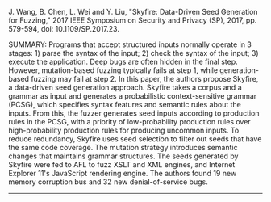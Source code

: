 J. Wang, B. Chen, L. Wei and Y. Liu, "Skyfire: Data-Driven Seed Generation for Fuzzing," 2017 IEEE Symposium on Security and Privacy (SP), 2017, pp. 579-594, doi: 10.1109/SP.2017.23.

SUMMARY: Programs that accept structured inputs normally operate in 3 stages: 1) parse the syntax of the input; 2) check the syntax of the input; 3) execute the application. Deep bugs are often hidden in the final step. However, mutation-based fuzzing typically fails at step 1, while generation-based fuzzing may fail at step 2. In this paper, the authors propose Skyfire, a data-driven seed generation approach. Skyfire takes a corpus and a grammar as input and generates a probabilistic context-sensitive grammar (PCSG), which specifies syntax features and semantic rules about the inputs. From this, the fuzzer generates seed inputs according to production rules in the PCSG, with a priority of low-probability production rules over high-probability production rules for producing uncommon inputs. To reduce redundancy, Skyfire uses seed selection to filter out seeds that have the same code coverage. The mutation strategy introduces semantic changes that maintains grammar structures. The seeds generated by Skyfire were fed to AFL to fuzz XSLT and XML engines, and Internet Explorer 11's JavaScript rendering engine. The authors found 19 new memory corruption bus and 32 new denial-of-service bugs.

<hr/>
